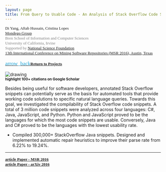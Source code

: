 ```yaml
---
layout: page
title: From Query to Usable Code - An Analysis of Stack Overflow Code Snippets
---
```



<div style="font-family: 'Alata'; font-size: small;">
<span>Di Yang, Aftab Hussain, Cristina Lopes  <br></span>
<span style="color: gray;"><a href="http://mondego.ics.uci.edu/">Mondego Group</a>
<br> Bren School of Information and Computer Sciences
<br> University of California, Irvine 
<br> Supported by <a href = "https://www.nsf.gov/">National Science Foundation</a>
<br>  <a href="https://2016.msrconf.org/#/home">13th International Conference on Mining Software Repositories (MSR 2016), Austin, Texas</a></span> 
<br>
<br>
<a href="../Projects/index.html#query-sof-menu"><span class="material-symbols-outlined" style="color: #1ba2d6; font-size: 13pt;">arrow_back</span><b>Return to Projects</b></a>
<br>
<br>
</div>

<style>
img {
  display: block;
  margin-left: auto;
  margin-right: auto;
  max-width: 100%;
  height: auto;
}
</style>

<img src="../images/projects/sof/back.jpg" alt="drawing"/>



<small>
<b>
<span class="material-symbols-outlined"> highlight </span>100+ citations on Google Scholar
</b>
</small>

Besides being useful for software developers, annotated Stack Overflow snippets
can potentially serve as the basis for automated tools that provide working
code solutions to specific natural language queries.  Towards this goal, we
investigated the compilability of Stack Overflow code snippets. A total of 3
million code snippets were analyzed across four languages: C\#, Java,
JavaScript, and Python. Python and JavaScript proved to be the languages for
which the most code snippets are usable. Conversely, Java and C\# proved to be
the languages with the lowest usability rate.

- Compiled 300,000+ StackOverflow Java snippets. Designed and implemented automatic repair heuristics to improve their parse rate from 6.22% to 19.24%.

_________________


<div style="font-family: 'Alata'; font-size: small;">
<b>
<a href="https://dl.acm.org/doi/10.1145/2901739.2901767">
<span class="material-symbols-outlined"> article </span>Paper - MSR 2016
</a>
<br>
<a href="https://arxiv.org/abs/1605.04464">
<span class="material-symbols-outlined"> article </span>Paper - arXiv 2016 
</a>
</b>
</div>


	
